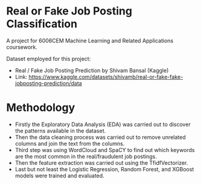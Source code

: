 # Real or Fake Job Posting Classification
A project for 6006CEM Machine Learning and Related Applications coursework.


Dataset employed for this project:

- Real / Fake Job Posting Prediction by Shivam Bansal (Kaggle)
- Link: https://www.kaggle.com/datasets/shivamb/real-or-fake-fake-jobposting-prediction/data

# Methodology
- Firstly the Exploratory Data Analysis (EDA) was carried out to discover the patterns available in the dataset.
- Then the data cleaning process was carried out to remove unrelated columns and join the text from the columns.
- Third step was using WordCloud and SpaCY to find out which keywords are the most common in the real/fraudulent job postings.
- Then the feature extraction was carried out using the TfidfVectorizer.
- Last but not least the Logistic Regression, Random Forest, and XGBoost models were trained and evaluated.
